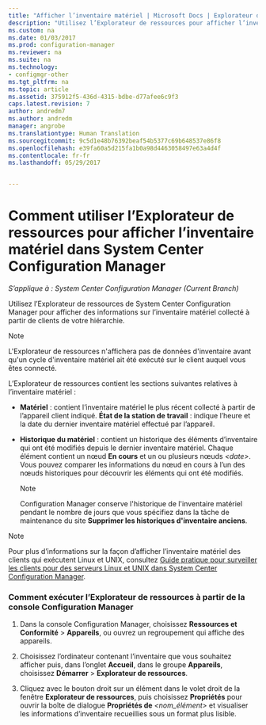 ```yaml
---
title: "Afficher l’inventaire matériel | Microsoft Docs | Explorateur de ressources"
description: "Utilisez l’Explorateur de ressources pour afficher l’inventaire matériel dans System Center Configuration Manager."
ms.custom: na
ms.date: 01/03/2017
ms.prod: configuration-manager
ms.reviewer: na
ms.suite: na
ms.technology:
- configmgr-other
ms.tgt_pltfrm: na
ms.topic: article
ms.assetid: 375912f5-436d-4315-bdbe-d77afee6c9f3
caps.latest.revision: 7
author: andredm7
ms.author: andredm
manager: angrobe
ms.translationtype: Human Translation
ms.sourcegitcommit: 9c5d1e48b76392beaf54b5377c69b648537e86f8
ms.openlocfilehash: e39fa60a5d215fa1b0a98d4463058497e63a4d4f
ms.contentlocale: fr-fr
ms.lasthandoff: 05/29/2017


---
```

# <a name="how-to-use-resource-explorer-to-view-hardware-inventory-in-system-center-configuration-manager"></a>Comment utiliser l’Explorateur de ressources pour afficher l’inventaire matériel dans System Center Configuration Manager

*S’applique à : System Center Configuration Manager (Current Branch)*

Utilisez l’Explorateur de ressources de System Center Configuration Manager pour afficher des informations sur l’inventaire matériel collecté à partir de clients de votre hiérarchie.  

> [!NOTE]  
>  L'Explorateur de ressources n'affichera pas de données d'inventaire avant qu'un cycle d'inventaire matériel ait été exécuté sur le client auquel vous êtes connecté.  

 L’Explorateur de ressources contient les sections suivantes relatives à l’inventaire matériel :  

-   **Matériel** : contient l’inventaire matériel le plus récent collecté à partir de l’appareil client indiqué.  **État de la station de travail** : indique l’heure et la date du dernier inventaire matériel effectué par l’appareil.  

-   **Historique du matériel** : contient un historique des éléments d’inventaire qui ont été modifiés depuis le dernier inventaire matériel. Chaque élément contient un nœud **En cours** et un ou plusieurs nœuds *<date\>*. Vous pouvez comparer les informations du nœud en cours à l’un des nœuds historiques pour découvrir les éléments qui ont été modifiés.  

    > [!NOTE]  
    >  Configuration Manager conserve l'historique de l'inventaire matériel pendant le nombre de jours que vous spécifiez dans la tâche de maintenance du site **Supprimer les historiques d'inventaire anciens**.  

> [!NOTE]  
>  Pour plus d’informations sur la façon d’afficher l’inventaire matériel des clients qui exécutent Linux et UNIX, consultez [Guide pratique pour surveiller les clients pour des serveurs Linux et UNIX dans System Center Configuration Manager](../../../../core/clients/manage/monitor-clients-for-linux-and-unix-servers.md).  

### <a name="how-to-run-resource-explorer-from-the-configuration-manager-console"></a>Comment exécuter l’Explorateur de ressources à partir de la console Configuration Manager  

1.  Dans la console Configuration Manager, choisissez **Ressources et Conformité** > **Appareils**, ou ouvrez un regroupement qui affiche des appareils.  

3.  Choisissez l’ordinateur contenant l’inventaire que vous souhaitez afficher puis, dans l’onglet **Accueil**, dans le groupe **Appareils**, choisissez **Démarrer** >  **Explorateur de ressources**.   

4.  Cliquez avec le bouton droit sur un élément dans le volet droit de la fenêtre **Explorateur de ressources**, puis choisissez **Propriétés** pour ouvrir la boîte de dialogue **Propriétés de** *<nom_élément\>* et visualiser les informations d’inventaire recueillies sous un format plus lisible.  


